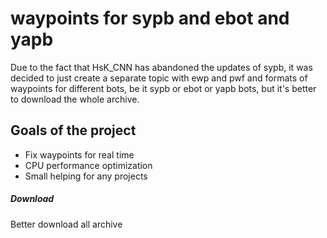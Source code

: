 # waypoints for sypb and ebot and yapb
Due to the fact that HsK_CNN has abandoned the updates of sypb, it was decided to just create a separate topic with ewp and pwf and formats of waypoints for different bots, be it sypb or ebot or yapb bots, but it's better to download the whole archive.


## Goals of the project
<ul>
<li>Fix waypoints for real time</li>
<li>CPU performance optimization</li>
<li>Small helping for any projects</li>
</ul>

##### Download
Better download all archive

